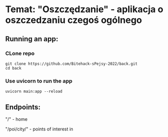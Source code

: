 # Temat: "Oszczędzanie" - aplikacja o oszczedzaniu czegoś ogólnego

## Running an app:

### CLone repo
```
git clone https://github.com/Bitehack-sPejsy-2022/back.git
cd back
```
### Use uvicorn to run the app
```
uvicorn main:app --reload
```

## Endpoints:
"/" - home


"/poi/city/<city>" - points of interest in <city>